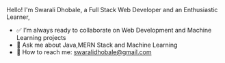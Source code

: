 Hello! I'm Swarali Dhobale, a Full Stack Web Developer and an Enthusiastic Learner,
- ✅ I’m always ready to collaborate on Web Development and Machine Learning projects
- 🔆 Ask me about Java,MERN Stack and Machine Learning
- 📧 How to reach me: swaralidhobale@gmail.com
